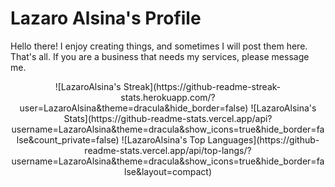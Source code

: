 # Lazaro Alsina's Profile
Hello there! I enjoy creating things, and sometimes I will post them here. That's all. If you are a business that needs my services, please message me.
<p align="center">
![LazaroAlsina's Streak](https://github-readme-streak-stats.herokuapp.com/?user=LazaroAlsina&theme=dracula&hide_border=false)
![LazaroAlsina's Stats](https://github-readme-stats.vercel.app/api?username=LazaroAlsina&theme=dracula&show_icons=true&hide_border=false&count_private=false)
![LazaroAlsina's Top Languages](https://github-readme-stats.vercel.app/api/top-langs/?username=LazaroAlsina&theme=dracula&show_icons=true&hide_border=false&layout=compact)
</p>
